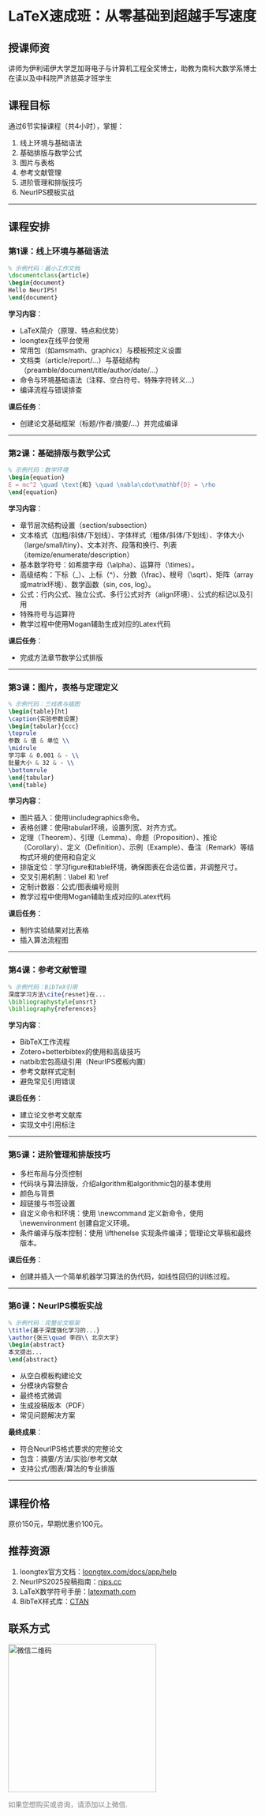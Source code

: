 # LaTeX速成班：从零基础到超越手写速度

## 授课师资
讲师为伊利诺伊大学芝加哥电子与计算机工程全奖博士，助教为南科大数学系博士在读以及中科院严济慈英才班学生

## 课程目标
通过6节实操课程（共4小时），掌握：
1. 线上环境与基础语法
2. 基础排版与数学公式
3. 图片与表格
4. 参考文献管理
5. 进阶管理和排版技巧
6. NeurIPS模板实战

---

## 课程安排

### 第1课：线上环境与基础语法
```latex
% 示例代码：最小工作文档
\documentclass{article}
\begin{document}
Hello NeurIPS!
\end{document}
```
**学习内容**：
- LaTeX简介（原理、特点和优势）
- loongtex在线平台使用
- 常用包（如amsmath、graphicx）与模板预定义设置
- 文档类（article/report/...）与基础结构（preamble/document/title/author/date/...）
- 命令与环境基础语法（注释、空白符号、特殊字符转义...）
- 编译流程与错误排查

**课后任务**：
- 创建论文基础框架（标题/作者/摘要/...）并完成编译

---

### 第2课：基础排版与数学公式
```latex
% 示例代码：数学环境
\begin{equation}
E = mc^2 \quad \text{和} \quad \nabla\cdot\mathbf{D} = \rho
\end{equation}
```
**学习内容**：
- 章节层次结构设置（section/subsection）
- 文本格式（加粗/斜体/下划线）、字体样式（粗体/斜体/下划线）、字体大小（large/small/tiny）、文本对齐、段落和换行、列表（itemize/enumerate/description）
- 基本数学符号：如希腊字母（\alpha）、运算符（\times）。
- 高级结构：下标（_）、上标（^）、分数（\frac）、根号（\sqrt）、矩阵（array或matrix环境）、数学函数（sin, cos, log）。
- 公式：行内公式、独立公式、多行公式对齐（align环境）、公式的标记以及引用
- 特殊符号与运算符
- 教学过程中使用Mogan辅助生成对应的Latex代码

**课后任务**：
- 完成方法章节数学公式排版

---

### 第3课：图片，表格与定理定义
```latex
% 示例代码：三线表与插图
\begin{table}[ht]
\caption{实验参数设置}
\begin{tabular}{ccc}
\toprule
参数 & 值 & 单位 \\
\midrule
学习率 & 0.001 & - \\
批量大小 & 32 & - \\
\bottomrule
\end{tabular}
\end{table}
```
**学习内容**：
- 图片插入：使用\includegraphics命令。
- 表格创建：使用tabular环境，设置列宽、对齐方式。
- 定理（Theorem）、引理（Lemma）、命题（Proposition）、推论（Corollary）、定义（Definition）、示例（Example）、备注（Remark）等结构式环境的使用和自定义
- 排版定位：学习figure和table环境，确保图表在合适位置，并调整尺寸。
- 交叉引用机制：\label 和 \ref
- 定制计数器：公式/图表编号规则
- 教学过程中使用Mogan辅助生成对应的Latex代码

**课后任务**：
- 制作实验结果对比表格
- 插入算法流程图

---

### 第4课：参考文献管理
```latex
% 示例代码：BibTeX引用
深度学习方法\cite{resnet}在... 
\bibliographystyle{unsrt}
\bibliography{references}
```
**学习内容**：
- BibTeX工作流程
- Zotero+betterbibtex的使用和高级技巧
- natbib宏包高级引用（NeurIPS模板内置）
- 参考文献样式定制
- 避免常见引用错误

**课后任务**：
- 建立论文参考文献库
- 实现文中引用标注

---

### 第5课：进阶管理和排版技巧
- 多栏布局与分页控制
- 代码块与算法排版，介绍algorithm和algorithmic包的基本使用
- 颜色与背景
- 超链接与书签设置
- 自定义命令和环境：使用 \newcommand 定义新命令，使用 \newenvironment 创建自定义环境。
- 条件编译与版本控制：使用 \ifthenelse 实现条件编译；管理论文草稿和最终版本。


**课后任务**：
- 创建并插入一个简单机器学习算法的伪代码，如线性回归的训练过程。

---

### 第6课：NeurIPS模板实战
```latex
% 示例代码：完整论文框架
\title{基于深度强化学习的...}
\author{张三\quad 李四\\ 北京大学}
\begin{abstract}
本文提出...
\end{abstract}
```
- 从空白模板构建论文
- 分模块内容整合
- 最终格式微调
- 生成投稿版本（PDF）
- 常见问题解决方案

**最终成果**：
- 符合NeurIPS格式要求的完整论文
- 包含：摘要/方法/实验/参考文献
- 支持公式/图表/算法的专业排版

---

## 课程价格
原价150元，早期优惠价100元。

## 推荐资源
1. loongtex官方文档：[loongtex.com/docs/app/help](https://www.loongtex.com/docs/app/help)
2. NeurIPS2025投稿指南：[nips.cc](https://nips.cc/)
3. LaTeX数学符号手册：[latexmath.com](http://latexmath.com)
4. BibTeX样式库：[CTAN](https://ctan.org/pkg/bibtex)

## 联系方式
<img src="../../images/wechatQR_jack.jpg" alt="微信二维码" class="qr-code" />
<p class="contact-note">如果您想购买或咨询，请添加以上微信.</p>

<style>
.qr-code {
  width: 300px;
}
.contact-note {
  color: #808080;
}
</style>